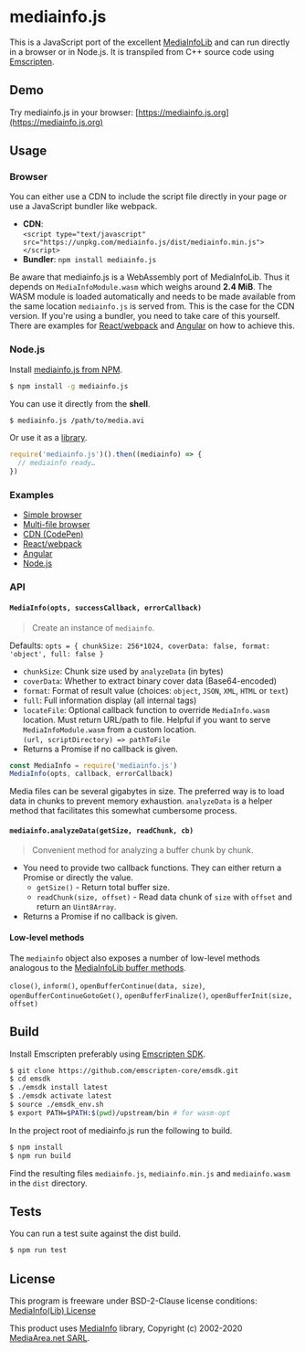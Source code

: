 # mediainfo.js

This is a JavaScript port of the excellent
[MediaInfoLib](https://mediaarea.net/en/MediaInfo) and can run directly in a
browser or in Node.js. It is transpiled from C++ source code using
[Emscripten](http://emscripten.org/).

## Demo

Try mediainfo.js in your browser: [https://mediainfo.js.org](https://mediainfo.js.org)

## Usage

### Browser

You can either use a CDN to include the script file directly in your page or
use a JavaScript bundler like webpack.

- **CDN**:  
  `<script type="text/javascript" src="https://unpkg.com/mediainfo.js/dist/mediainfo.min.js"></script>`
- **Bundler**: `npm install mediainfo.js`

Be aware that mediainfo.js is a WebAssembly port of MediaInfoLib. Thus it
depends on `MediaInfoModule.wasm` which weighs around **2.4 MiB**. The WASM
module is loaded automatically and needs to be made available from the same
location `mediainfo.js` is served from. This is the case for the CDN version. If
you're using a bundler, you need to take care of this yourself. There are
examples for
[React/webpack](https://github.com/buzz/mediainfo.js/blob/gh-pages-src/webpack.config.js#L42)
and
[Angular](https://github.com/buzz/mediainfo.js/tree/master/examples/angular)
on how to achieve this.

### Node.js

Install [mediainfo.js from NPM](https://www.npmjs.com/package/mediainfo.js).

```sh
$ npm install -g mediainfo.js
```

You can use it directly from the **shell**.

```sh
$ mediainfo.js /path/to/media.avi
```

Or use it as a [library](#api).

```js
require('mediainfo.js')().then((mediainfo) => {
  // mediainfo ready…
})
```

### Examples

- [Simple browser](https://github.com/buzz/mediainfo.js/tree/master/examples/browser-simple)
- [Multi-file browser](https://github.com/buzz/mediainfo.js/tree/master/examples/browser-multiple)
- [CDN (CodePen)](https://codepen.io/buzzone/pen/eYNjJrx)
- [React/webpack](https://github.com/buzz/mediainfo.js/tree/gh-pages-src)
- [Angular](https://github.com/buzz/mediainfo.js/tree/master/examples/angular)
- [Node.js](https://github.com/buzz/mediainfo.js/blob/master/src/cli.ts)

### API

#### `MediaInfo(opts, successCallback, errorCallback)`

> Create an instance of `mediainfo`.

Defaults: `opts = { chunkSize: 256*1024, coverData: false, format: 'object', full: false }`

- `chunkSize`: Chunk size used by `analyzeData` (in bytes)
- `coverData`: Whether to extract binary cover data (Base64-encoded)
- `format`: Format of result value (choices: `object`, `JSON`, `XML`, `HTML` or `text`)
- `full`: Full information display (all internal tags)
- `locateFile`: Optional callback function to override `MediaInfo.wasm` location. Must return URL/path to file. Helpful if you want to serve `MediaInfoModule.wasm` from a custom location.  
  `(url, scriptDirectory) => pathToFile`
- Returns a Promise if no callback is given.

```js
const MediaInfo = require('mediainfo.js')
MediaInfo(opts, callback, errorCallback)
```

Media files can be several gigabytes in size. The preferred way is to load data
in chunks to prevent memory exhaustion. `analyzeData` is a helper method that
facilitates this somewhat cumbersome process.

#### `mediainfo.analyzeData(getSize, readChunk, cb)`

> Convenient method for analyzing a buffer chunk by chunk.

- You need to provide two callback functions. They can either return a Promise
  or directly the value.
  - `getSize()` - Return total buffer size.
  - `readChunk(size, offset)` - Read data chunk of `size` with `offset` and
    return an `Uint8Array`.
- Returns a Promise if no callback is given.

#### Low-level methods

The `mediainfo` object also exposes a number of low-level methods analogous to
the
[MediaInfoLib buffer methods](https://mediaarea.net/en/MediaInfo/Support/SDK/Buffers).

`close()`, `inform()`, `openBufferContinue(data, size)`,
`openBufferContinueGotoGet()`, `openBufferFinalize()`,
`openBufferInit(size, offset)`

## Build

Install Emscripten preferably using
[Emscripten SDK](https://emscripten.org/docs/getting_started/downloads.html#installation-instructions).

```bash
$ git clone https://github.com/emscripten-core/emsdk.git
$ cd emsdk
$ ./emsdk install latest
$ ./emsdk activate latest
$ source ./emsdk_env.sh
$ export PATH=$PATH:$(pwd)/upstream/bin # for wasm-opt
```

In the project root of mediainfo.js run the following to build.

```sh
$ npm install
$ npm run build
```

Find the resulting files `mediainfo.js`, `mediainfo.min.js` and `mediainfo.wasm`
in the `dist` directory.

## Tests

You can run a test suite against the dist build.

```sh
$ npm run test
```

## License

This program is freeware under BSD-2-Clause license conditions:
[MediaInfo(Lib) License](https://mediaarea.net/en/MediaInfo/License)

This product uses [MediaInfo](https://mediaarea.net/en/MediaInfo) library,
Copyright (c) 2002-2020 [MediaArea.net SARL](mailto:Info@MediaArea.net).
